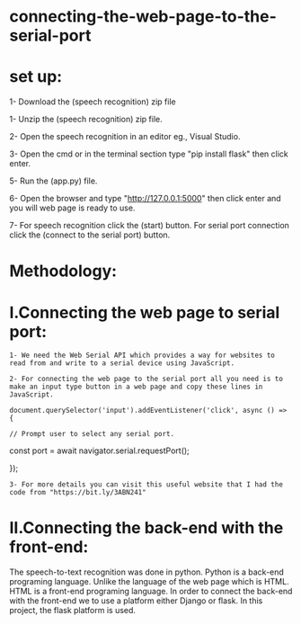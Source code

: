# connecting-the-web-page-to-the-serial-port
# set up:
1- Download the (speech recognition) zip file

1- Unzip the (speech recognition) zip file.

2- Open the speech recognition in an editor eg., Visual Studio.

3- Open the cmd or in the terminal section type "pip install flask" then click enter.

5- Run the (app.py) file.

6- Open the browser and type "http://127.0.0.1:5000" then click enter and you will web page is ready to use.

7- For speech recognition click the (start) button. For serial port connection click the (connect to the serial port) button.  

# Methodology:
# I.Connecting the web page to serial port:
   
    1- We need the Web Serial API which provides a way for websites to read from and write to a serial device using JavaScript.
    
    2- For connecting the web page to the serial port all you need is to make an input type button in a web page and copy these lines in JavaScript.
    
    document.querySelector('input').addEventListener('click', async () => {
    
    // Prompt user to select any serial port.
    
  const port = await navigator.serial.requestPort();
 
});
    
    3- For more details you can visit this useful website that I had the code from "https://bit.ly/3ABN241"

# II.Connecting the back-end with the front-end:
The speech-to-text recognition was done in python. Python is a back-end programing language. Unlike the language of the web page which is HTML. HTML is a front-end programing language. In order to connect the back-end with the front-end we to use a platform either Django or flask. In this project, the flask platform is used.
